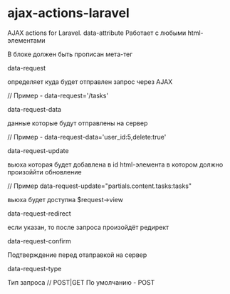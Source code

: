 # ajax-actions-laravel
AJAX actions for Laravel. data-attribute
Работает с любыми html-элементами

В блоке <head></head> должен быть прописан мета-тег <meta name="csrf-token" content="ТОКЕН">



data-request

определяет куда будет отправлен запрос через AJAX

// Пример - data-request='/tasks'



data-request-data

данные которые будут отправлены на сервер 

// Пример - data-request-data='user_id:5,delete:true'



data-request-update 

вьюха которая будет добавлена в id html-элемента в котором должно произоййти обновление 

// Пример data-request-update="partials.content.tasks:tasks"

вьюха будет доступна $request->view



data-request-redirect

если указан, то после запроса произойдёт редирект



data-request-confirm

Подтверждение перед отаправкой на сервер



data-request-type

Тип запроса // POST|GET
По умолчанию - POST

